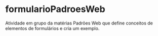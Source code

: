 # formularioPadroesWeb
Atividade em grupo da matérias Padrões Web que define conceitos de elementos de formulários e cria um exemplo.
